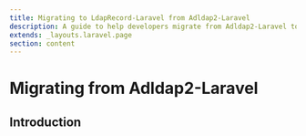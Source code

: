 ```yaml
---
title: Migrating to LdapRecord-Laravel from Adldap2-Laravel
description: A guide to help developers migrate from Adldap2-Laravel to LdapRecord-Laravel
extends: _layouts.laravel.page
section: content
---
```


# Migrating from Adldap2-Laravel

## Introduction

